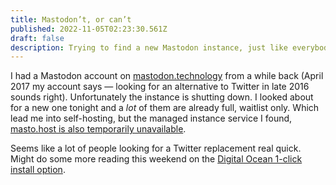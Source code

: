 ```yaml
---
title: Mastodon’t, or can’t
published: 2022-11-05T02:23:30.561Z
draft: false
description: Trying to find a new Mastodon instance, just like everybody else.
---
```

I had a Mastodon account on [mastodon.technology](https://mastodon.technology/about) from a while back (April 2017 my account says — looking for an alternative to Twitter in late 2016 sounds right). Unfortunately the instance is shutting down. I looked about for a new one tonight and a _lot_ of them are already full, waitlist only. Which lead me into self-hosting, but the managed instance service I found, [masto.host is also temporarily unavailable](https://masto.host/pricing/).

Seems like a lot of people looking for a Twitter replacement real quick. Might do some more reading this weekend on the [Digital Ocean 1-click install option](https://blog.joinmastodon.org/2019/04/mastodon-now-available-on-digitalocean/).